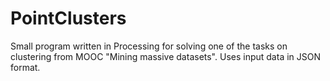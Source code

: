 # PointClusters
Small program written in Processing for solving one of the tasks on clustering from MOOC "Mining massive datasets". Uses input data in JSON format.
